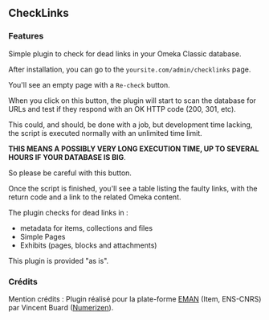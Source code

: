 ## CheckLinks

### Features 

Simple plugin to check for dead links in your Omeka Classic database.

After installation, you can go to the `yoursite.com/admin/checklinks` page.

You'll see an empty page with a `Re-check` button.

When you click on this button, the plugin will start to scan the database for URLs and test if they respond with an OK HTTP code (200, 301, etc). 

This could, and should, be done with a job, but development time lacking, the script is executed normally with an unlimited time limit.

**THIS MEANS A POSSIBLY VERY LONG EXECUTION TIME, UP TO SEVERAL HOURS IF YOUR DATABASE IS BIG**.

So please be careful with this button.

Once the script is finished, you'll see a table listing the faulty links, with the return code and a link to the related Omeka content.

The plugin checks for dead links in :

- metadata for items, collections and files
- Simple Pages
- Exhibits (pages, blocks and attachments)

This plugin is provided "as is". 

### Crédits

Mention crédits : Plugin réalisé pour la plate-forme [EMAN](http://eman-archives.org) (Item, ENS-CNRS) par Vincent Buard ([Numerizen](http://www.numerizen.com)).
